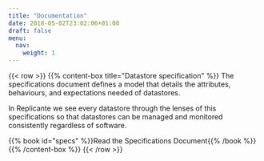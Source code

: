 ```yaml
---
title: "Documentation"
date: 2018-05-02T23:02:06+01:00
draft: false
menu:
  nav:
    weight: 1
---
```


{{< row >}}
{{% content-box title="Datastore specification" %}}
The specifications document defines a model that details the attributes,
behaviours, and expectations needed of datastores.

In Replicante we see every datastore through the lenses of this specifications
so that datastores can be managed and monitored consistently regardless of software.

{{% book id="specs" %}}Read the Specifications Document{{% /book %}}
{{% /content-box %}}
{{< /row >}}
